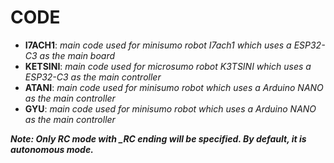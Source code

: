 # CODE
- **I7ACH1**: *main code used for minisumo robot I7ach1 which uses a ESP32-C3 as the main board*
- **KETSINI**: *main code used for microsumo robot K3TSINI which uses a ESP32-C3 as the main controller*
- **ATANI**: *main code used for minisumo robot which uses a Arduino NANO as the main controller*
- **GYU**: *main code used for minisumo robot which uses a Arduino NANO as the main controller*

***Note: Only RC mode with _RC ending will be specified. By default, it is autonomous mode.***
